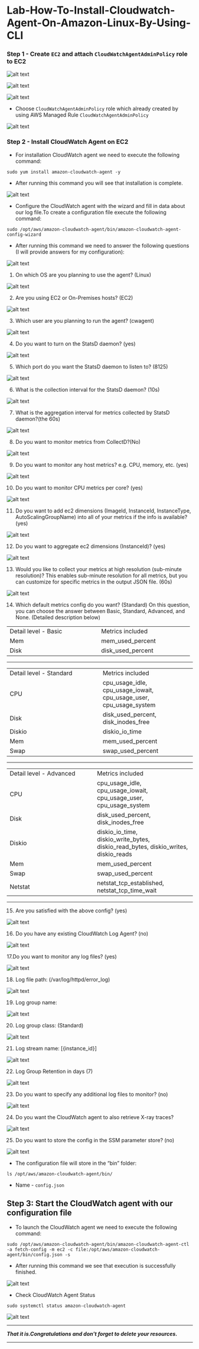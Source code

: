 # Lab-How-To-Install-Cloudwatch-Agent-On-Amazon-Linux-By-Using-CLI #

### Step 1 - Create `EC2` and attach `CloudWatchAgentAdminPolicy` role to EC2 ###

![alt text](image.png)

![alt text](image-1.png)

![alt text](image-2.png)

- Choose `CloudWatchAgentAdminPolicy` role which  already created by using AWS Managed Rule `CloudWatchAgentAdminPolicy`

![alt text](image-3.png)


### Step 2 - Install CloudWatch Agent on EC2 ###

- For installation CloudWatch agent we need to execute the following command:

```
sudo yum install amazon-cloudwatch-agent -y 
```

- After running this command you will see that installation is complete.

![alt text](image-4.png)

- Configure the CloudWatch agent with the wizard and fill in data about our log file.To create a configuration file execute the following command:

```
sudo /opt/aws/amazon-cloudwatch-agent/bin/amazon-cloudwatch-agent-config-wizard
```

- After running this command we need to answer the following questions (I will provide answers for my configuration):

![alt text](image-5.png)

1. On which OS are you planning to use the agent? (Linux)

![alt text](image-6.png)

2. Are you using EC2 or On-Premises hosts? (EC2)

![alt text](image-7.png)

3. Which user are you planning to run the agent? (cwagent)

![alt text](image-8.png)

4. Do you want to turn on the StatsD daemon? (yes)

![alt text](image-9.png)

5. Which port do you want the StatsD daemon to listen to? (8125)

![alt text](image-10.png)


6. What is the collection interval for the StatsD daemon? (10s)

![alt text](image-11.png)


7. What is the aggregation interval for metrics collected by 
StatsD daemon?(the 60s)

![alt text](image-12.png)


8. Do you want to monitor metrics from CollectD?(No)

![alt text](image-13.png)


9. Do you want to monitor any host metrics? e.g. CPU, memory, etc. (yes)

![alt text](image-14.png)


10. Do you want to monitor CPU metrics per core? (yes)

![alt text](image-15.png)

11. Do you want to add ec2 dimensions (ImageId, InstanceId, InstanceType, AutoScalingGroupName) into all of your metrics if the info is available? (yes)

![alt text](image-16.png)


12. Do you want to aggregate ec2 dimensions (InstanceId)? (yes)

![alt text](image-17.png)


13. Would you like to collect your metrics at high resolution (sub-minute resolution)? This enables sub-minute resolution for all metrics, but you can customize for specific metrics in the output JSON file. (60s)

![alt text](image-18.png)


14. Which default metrics config do you want? (Standard) 
    On this question, you can choose the answer between Basic, Standard, Advanced, and None. (Detailed description below)

<table>

<tr>
<td width="33%"">
Detail level - Basic
</td>
<td width="33%">
Metrics included
</td>
</tr>

<tr>
<td width="33%"">
Mem	
</td>
<td width="33%">
mem_used_percent
</td>
</tr>

<tr>
<td width="33%"">
Disk	
</td>
<td width="33%">
disk_used_percent
</td>
</tr>

</table>

------

<table>

<tr>
<td width="33%"">
Detail level - Standard
</td>
<td width="33%">
Metrics included
</td>
</tr>

<tr>
<td width="33%"">
CPU	
</td>
<td width="33%">
cpu_usage_idle, cpu_usage_iowait, cpu_usage_user, cpu_usage_system
</td>
</tr>

<tr>
<td width="33%"">
Disk	
</td>
<td width="33%">
disk_used_percent, disk_inodes_free
</td>
</tr>

<tr>
<td width="33%"">
Diskio	
</td>
<td width="33%">
diskio_io_time
</td>
</tr>

<tr>
<td width="33%"">
Mem	
</td>
<td width="33%">
mem_used_percent
</td>
</tr>

<tr>
<td width="33%"">
Swap	
</td>
<td width="33%">
swap_used_percent
</td>
</tr>

</table>

-----

<table>

<tr>
<td width="33%"">
Detail level - Advanced
</td>
<td width="33%">
Metrics included
</td>
</tr>

<tr>
<td width="33%"">
CPU	
</td>
<td width="33%">
cpu_usage_idle, cpu_usage_iowait, cpu_usage_user, cpu_usage_system
</td>
</tr>

<tr>
<td width="33%"">
Disk	
</td>
<td width="33%">
disk_used_percent, disk_inodes_free
</td>
</tr>

<tr>
<td width="33%"">
Diskio	
</td>
<td width="33%">
diskio_io_time, diskio_write_bytes, diskio_read_bytes, diskio_writes, diskio_reads
</td>
</tr>

<tr>
<td width="33%"">
Mem	
</td>
<td width="33%">
mem_used_percent
</td>
</tr>

<tr>
<td width="33%"">
Swap	
</td>
<td width="33%">
swap_used_percent
</td>
</tr>

<tr>
<td width="33%"">
Netstat	
</td>
<td width="33%">
netstat_tcp_established, netstat_tcp_time_wait
</td>
</tr>

</table>

-----

15. Are you satisfied with the above config? (yes)

![alt text](image-19.png)
    
16. Do you have any existing CloudWatch Log Agent? (no)

![alt text](image-20.png)

17.Do you want to monitor any log files? (yes)

![alt text](image-21.png)
    
18. Log file path: (/var/log/httpd/error_log)

![alt text](image-22.png)

19. Log group name:

![alt text](image-23.png)

20. Log group class: (Standard)

![alt text](image-24.png)

21. Log stream name: [{instance_id}]

![alt text](image-25.png)

22. Log Group Retention in days (7)

![alt text](image-26.png)

23. Do you want to specify any additional log files to monitor? (no)

![alt text](image-27.png)

24. Do you want the CloudWatch agent to also retrieve X-ray traces?

![alt text](image-28.png)

25. Do you want to store the config in the SSM parameter store? (no)

![alt text](image-29.png)

- The configuration file will store in the “bin” folder:

```
ls /opt/aws/amazon-cloudwatch-agent/bin/
```

- Name - `config.json`

## Step 3: Start the CloudWatch agent with our configuration file ##

- To launch the CloudWatch agent we need to execute the following command:

```
sudo /opt/aws/amazon-cloudwatch-agent/bin/amazon-cloudwatch-agent-ctl -a fetch-config -m ec2 -c file:/opt/aws/amazon-cloudwatch-agent/bin/config.json -s
```

- After running this command we see that execution is successfully finished.

![alt text](image-30.png)

- Check CloudWatch Agent Status

```
sudo systemctl status amazon-cloudwatch-agent
```

![alt text](image-31.png)

-----

***That it is.Congratulations and don't forget to delete your resources.***

-----




